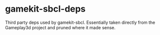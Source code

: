 gamekit-sbcl-deps
=================

Third party deps used by gamekit-sbcl. Essentially taken directly from the Gameplay3d project and pruned where it made sense.
